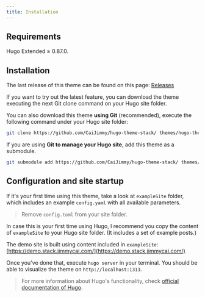 ```yaml
---
title: Installation
---
```


## Requirements

Hugo Extended ≥ 0.87.0.

## Installation

The last release of this theme can be found on this page: [Releases](https://github.com/CaiJimmy/hugo-theme-stack/releases)

If you want to try out the latest feature, you can download the theme executing the next Git clone command on your Hugo site folder.

You can also download this theme **using Git** \(recommended\), execute the following command under your Hugo site folder:

```bash
git clone https://github.com/CaiJimmy/hugo-theme-stack/ themes/hugo-theme-stack
```

If you are using **Git to manage your Hugo site**, add this theme as a submodule.

```sh
git submodule add https://github.com/CaiJimmy/hugo-theme-stack/ themes/hugo-theme-stack
```

## Configuration and site startup

If it's your first time using this theme, take a look at `exampleSite` folder, which includes an example `config.yaml` with all available parameters.

> Remove `config.toml` from your site folder.

In case this is your first time using Hugo, I recommend you copy the content of `exampleSite` to your Hugo site folder. (It includes a set of example posts.)

The demo site is built using content included in `exampleSite`: [https://demo.stack.jimmycai.com/](https://demo.stack.jimmycai.com/)

Once you've done that, execute `hugo server` in your terminal. You should be able to visualize the theme on `http://localhost:1313`.

> For more information about Hugo's functionality, check [official documentation of Hugo](https://gohugo.io/documentation/).
